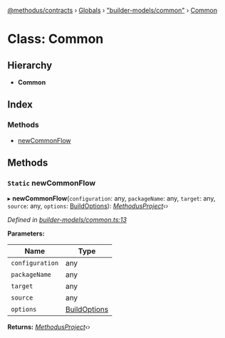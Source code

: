 [@methodus/contracts](../README.md) › [Globals](../globals.md) › ["builder-models/common"](../modules/_builder_models_common_.md) › [Common](_builder_models_common_.common.md)

# Class: Common

## Hierarchy

* **Common**

## Index

### Methods

* [newCommonFlow](_builder_models_common_.common.md#static-newcommonflow)

## Methods

### `Static` newCommonFlow

▸ **newCommonFlow**(`configuration`: any, `packageName`: any, `target`: any, `source`: any, `options`: [BuildOptions](_builder_models_interfaces_.buildoptions.md)): *[MethodusProject](_ast_project_.methodusproject.md)‹›*

*Defined in [builder-models/common.ts:13](https://github.com/nodulusteam/methodus.dev/blob/4276858/modules/tools/methodus-contracts/src/builder-models/common.ts#L13)*

**Parameters:**

Name | Type |
------ | ------ |
`configuration` | any |
`packageName` | any |
`target` | any |
`source` | any |
`options` | [BuildOptions](_builder_models_interfaces_.buildoptions.md) |

**Returns:** *[MethodusProject](_ast_project_.methodusproject.md)‹›*
